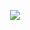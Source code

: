 <p align="center">
  <img src=![Porsche_logo](https://user-images.githubusercontent.com/91494986/236429380-734c8c96-4a7d-403f-8ffe-b5f6652109d7.svg) />
</p>
